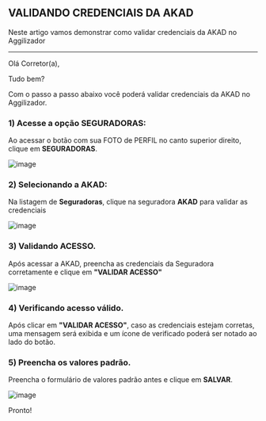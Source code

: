 ## VALIDANDO CREDENCIAIS DA AKAD
Neste artigo vamos demonstrar como validar credenciais da AKAD no Aggilizador

---

Olá Corretor(a),

Tudo bem?

Com o passo a passo abaixo você poderá validar credenciais da AKAD no Aggilizador.

### 1) Acesse a opção SEGURADORAS:

Ao acessar o botão com sua FOTO de PERFIL no canto superior direito, clique em **SEGURADORAS**.

![image](https://conversu-partner-assets.s3.sa-east-1.amazonaws.com/agger/wiki/seguradoras/validando-credenciais/c220eb72-5169-48ab-b4df-330f11a099aa.png)

### 2) Selecionando a AKAD:

Na listagem de **Seguradoras**, clique na seguradora **AKAD** para validar as credenciais

![image](https://github.com/user-attachments/assets/2ecd4e99-f735-447e-85d8-d166b89dbddc)

### 3) Validando ACESSO.

Após acessar a AKAD, preencha as credenciais da Seguradora corretamente e clique em **"VALIDAR ACESSO"**

![image](https://github.com/user-attachments/assets/98e749fe-9029-47b7-a5a2-37b779ecab26)

### 4) Verificando acesso válido.

Após clicar em **"VALIDAR ACESSO"**, caso as credenciais estejam corretas, uma mensagem será exibida e um ícone de verificado poderá ser notado ao lado do botão.

### 5) Preencha os valores padrão.

Preencha o formulário de valores padrão antes e clique em **SALVAR**.

![image](https://github.com/user-attachments/assets/ed0c3ae0-ddfb-4594-8c02-f2f68c038249)

Pronto!
